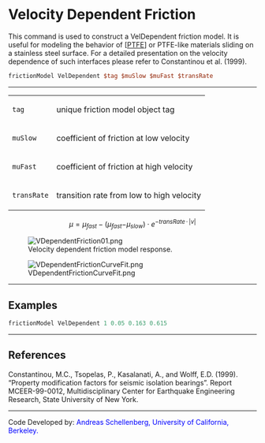 # Velocity Dependent Friction

This command is used to construct a VelDependent friction model. It is useful for modeling the behavior of [<a href="http://en.wikipedia.org/wiki/Polytetrafluoroethylene%22PTFE">PTFE</a>]
or PTFE-like materials sliding on a stainless steel surface. 
For a detailed presentation on the velocity dependence of such interfaces
please refer to Constantinou et al. (1999).

```tcl
frictionModel VelDependent $tag $muSlow $muFast $transRate
```

<hr />
<table>
<tbody>
<tr class="odd">
<td><code class="parameter-table-variable">tag</code></td>
<td><p>unique friction model object tag</p></td>
</tr>
<tr class="even">
<td><code class="parameter-table-variable">muSlow</code></td>
<td><p>coefficient of friction at low velocity</p></td>
</tr>
<tr class="odd">
<td><code class="parameter-table-variable">muFast</code></td>
<td><p>coefficient of friction at high velocity</p></td>
</tr>
<tr class="even">
<td><code class="parameter-table-variable">transRate</code></td>
<td><p>transition rate from low to high velocity</p></td>
</tr>
</tbody>
</table>

<span
class="math display"><em>μ</em> = <em>μ</em><sub><em>f</em><em>a</em><em>s</em><em>t</em></sub> − (<em>μ</em><sub><em>f</em><em>a</em><em>s</em><em>t</em></sub>−<em>μ</em><sub><em>s</em><em>l</em><em>o</em><em>w</em></sub>) ⋅ <em>e</em><sup>−<em>t</em><em>r</em><em>a</em><em>n</em><em>s</em><em>R</em><em>a</em><em>t</em><em>e</em> ⋅ |<em>v</em>|</sup></span>

<figure>
<img src="/_static/wiki/VDependentFriction01.png" alt="VDependentFriction01.png" />
<figcaption aria-hidden="true">Velocity dependent friction model response.</figcaption>
</figure>
<figure>
<img src="/_static/wiki/VDependentFrictionCurveFit.png" alt="VDependentFrictionCurveFit.png" />
<figcaption aria-hidden="true">VDependentFrictionCurveFit.png</figcaption>
</figure>
<hr />

## Examples

```Tcl
frictionModel VelDependent 1 0.05 0.163 0.615
```

<hr />

## References

<p>Constantinou, M.C., Tsopelas, P., Kasalanati, A., and Wolff, E.D.
(1999). “Property modification factors for seismic isolation bearings”.
Report MCEER-99-0012, Multidisciplinary Center for Earthquake
Engineering Research, State University of New York.</p>

<hr />

<p>Code Developed by: <span style="color:blue"> Andreas
Schellenberg, University of California, Berkeley. </span></p>

